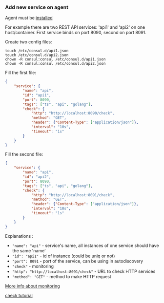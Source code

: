 ### Add new service on agent

Agent must be [installed](install_client.md)

For example there are two REST API services: 'api1' and 'api2' on one host/container. First service binds on port 8090, second on port 8091. 

Create two config files:

```bas 
touch /etc/consul.d/api1.json
touch /etc/consul.d/api2.json
chown -R consul:consul /etc/consul.d/api1.json
chown -R consul:consul /etc/consul.d/api2.json
```

Fill the first file:
```json
{
    "service": {
        "name": "api",
        "id": "api1",
        "port": 8090,
        "tags": ["ts", "api", "golang"],
        "check": {
            "http": "http://localhost:8090/check",
            "method": "GET",
            "header": {"Content-Type": ["application/json"]},
            "interval": "10s",
            "timeout": "1s"
        }
    }
}
```


Fill the second file:
```json
{
    "service": {
        "name": "api",
        "id": "api2",
        "port": 8090,
        "tags": ["ts", "api", "golang"],
        "check": {
            "http": "http://localhost:8091/check",
            "method": "GET",
            "header": {"Content-Type": ["application/json"]},
            "interval": "10s",
            "timeout": "1s"
        }
    }
}
```

Explanations :
* `"name": "api"` - service's name, all instances of one service should have the same 'name'
* `"id": "api1"` - id of instance (could be uniq or not)
* `"port": 8091` - port of the service, can be using in autodiscovery
* `"check"` - monitoring
* `"http": "http://localhost:8091/check"` - URL to check HTTP services
* `"method": "GET"` - method to make HTTP request


[More info about monitoring](https://www.consul.io/docs/discovery/checks)

[check tutorial](https://learn.hashicorp.com/tutorials/consul/service-registration-health-checks)